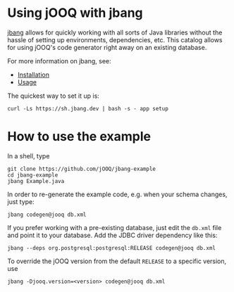 # Using jOOQ with jbang

[jbang](https://www.jbang.dev/) allows for quickly working with all sorts of Java libraries without the hassle of setting up environments, dependencies, etc. This catalog allows for using jOOQ's code generator right away on an existing database.

For more information on jbang, see:

- [Installation](https://www.jbang.dev/documentation/guide/latest/installation.html)
- [Usage](https://www.jbang.dev/documentation/guide/latest/usage.html)

The quickest way to set it up is:

```
curl -Ls https://sh.jbang.dev | bash -s - app setup
```

# How to use the example

In a shell, type

```
git clone https://github.com/jOOQ/jbang-example
cd jbang-example
jbang Example.java
```

In order to re-generate the example code, e.g. when your schema changes, just type:

```
jbang codegen@jooq db.xml
```

If you prefer working with a pre-existing database, just edit the `db.xml` file and point it to your database. Add the JDBC driver dependency like this:

```
jbang --deps org.postgresql:postgresql:RELEASE codegen@jooq db.xml
```

To override the jOOQ version from the default `RELEASE` to a specific version, use

```
jbang -Djooq.version=<version> codegen@jooq db.xml
```
